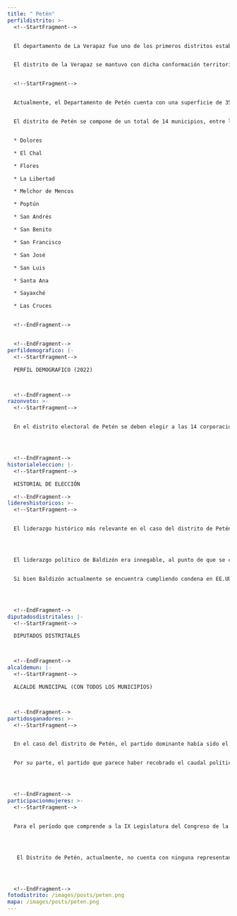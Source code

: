 ```yaml
---
title: " Petén"
perfildistrito: >-
  <!--StartFragment-->


  El departamento de La Verapaz fue uno de los primeros distritos establecidos tras la anexión a México por la Asamblea Constituyente el 11 de octubre de 1825, junto a otras 6 agrupaciones territoriales. Durante este tiempo, los actuales departamentos de Baja Verapaz, Alta Verapaz y Petén (y fracciones de los municipios que actualmente los componen) eran parte de una sola demarcación territorial al norte del país. 


  El distrito de la Verapaz se mantuvo con dicha conformación territorial a través de los diversos hitos históricos que obligaron a la reorganización administrativa del país; la creación de Estado de los Altos, su supresión y reintegración al territorio nacional, la creación del departamento de Quetzaltenango, entre otros. Sin embargo, el 8 de mayo de 1866, el gobierno de Vicente Cerna, mediante un Decreto Gubernativo, elevó el área de Amatitlán a categoría de departamento, lo que en paralelo significó que el resto de distritos independientes (Izabal, San Marcos, Huehuetenango y Petén) también fueran elevados a la categoría de departamento de la República. Lo anterior segregó la “selva petenera” del área de la Verapaz, dándole a la región de Petén el rango de departamento de la República. 


  <!--StartFragment-->


  Actualmente, el Departamento de Petén cuenta con una superficie de 35,854 km², y una población total de 545,600 habitantes. Estos se subdividen en un 59.53% de población rural y el restante 40.47% de población urbana. Asimismo, el departamento de Petén cuenta con una población identificada con el género masculino ligeramente mayor al femenino (50.01%) y predominantemente de identificación ladina (69.31%). La edad promedio del departamento es de 24 años, por lo que se puede catalogar como un área predominantemente joven. 


  El distrito de Petén se compone de un total de 14 municipios, entre los que destaca la cabecera departamental; Flores. Estas 14 unidades territoriales que componen el departamento son: 


  * Dolores

  * El Chal

  * Flores

  * La Libertad

  * Melchor de Mencos

  * Poptún

  * San Andrés

  * San Benito

  * San Francisco

  * San José

  * San Luis

  * Santa Ana

  * Sayaxché

  * Las Cruces


  <!--EndFragment-->


  <!--EndFragment-->
perfildemografico: |-
  <!--StartFragment-->

  PERFIL DEMOGRAFICO (2022)



  <!--EndFragment-->
razonvoto: >-
  <!--StartFragment-->


  En el distrito electoral de Petén se deben elegir a las 14 corporaciones municipales (alcalde y síndicos) del departamento, correspondientes a los 14 municipios que componen el distrito. Asimismo, los ciudadanos del departamento deben elegir a 4 diputados distritales que les representarán en el Congreso de la República. 




  <!--EndFragment-->
historialeleccion: |-
  <!--StartFragment-->

  HISTORIAL DE ELECCIÓN

  <!--EndFragment-->
lidereshistoricos: >-
  <!--StartFragment-->


  El liderazgo histórico más relevante en el caso del distrito de Petén es el del ex diputado y dos veces candidato a la presidencia, Manuel Antonio Baldizón Méndez. Originario de Flores, la cabecera del departamento de Petén, Baldizón inició su carrera política en el Congreso de la República, asegurándose la elección como diputado distrital por el Partido de Avanzada Nacional -PAN- durante el proceso electoral de 2003. Posteriormente, Baldizón negoció su salida del PAN para integrarse a las filas de la Unidad Nacional de la Esperanza -UNE- en el año 2007, previo al proceso electoral de 2008; mismo en el que consiguió su reelección en el Legislativo. No obstante, Baldizón únicamente formó parte de la UNE hasta diciembre del 2008, para luego acompañar a una serie de entonces diputados oficialistas a abandonar el partido y conformar la agrupación política LÍDER. 




  El liderazgo político de Baldizón era innegable, al punto de que se consolidó como la principal figura dentro de LÍDER y su posterior secretario general. Fue el candidato presidencial por el partido tanto en el proceso electoral de 2011, como en el de 2015; en donde se quedó con el segundo y tercer lugar respectivamente. A pesar de su gran caudal político, Baldizón no pudo adjudicarse la presidencia en ninguna de las dos ocasiones que participó, mismas que le dejaron una serie de señalamientos y denuncias por financiamiento electoral ilícito. Baldizón fue arrestado en el año 2018 intentado ingresar a los Estados Unidos, luego de que el Ministerio Público lo señalara como uno de los artífices del Caso Odebrecht en Guatemala. 


  Si bien Baldizón actualmente se encuentra cumpliendo condena en EE.UU., su liderazgo y presencia en el departamento de Petén siguen estando presentes. “A Manuel Baldizón se le puede encontrar casi en cualquier parte en Petén, omnipresente (...) en el bulevar de cuatro carriles que lleva al aeropuerto; en los medios; en el nuevo centro cultural y deportivo del pueblo; en la estación de bomberos departamentales”, afirma un reportaje de Plaza Pública. Asimismo, actualmente los dos hijos de Manuel Baldizón han conformado un nuevo comité pro formación de un partido político, CAMBIO, en miras del proceso electoral de 2023. 




  <!--EndFragment-->
diputadosdistritales: |-
  <!--StartFragment-->

  DIPUTADOS DISTRITALES



  <!--EndFragment-->
alcaldemun: |-
  <!--StartFragment-->

  ALCALDE MUNICIPAL (CON TODOS LOS MUNICIPIOS)



  <!--EndFragment-->
partidosganadores: >-
  <!--StartFragment-->


  En el caso del distrito de Petén, el partido dominante había sido el ahora extinto Libertad Democrática Renovada -LÍDER-. El partido había sido fundado por congresistas disidentes de la UNE, producto de desacuerdos con la entonces secretaria general del partido. LÍDER fue abanderado por uno de los liderazgos recientes más relevantes del departamento de Petén, razón por la que tuvo éxitos electorales en los dos procesos en los que pudo participar. En el proceso electoral de 2011, LÍDER se aseguró dos de los cuatro escaños disponibles en el distrito, mientras que en la siguiente contienda electoral, dicho partido mantuvo su caudal electoral, obteniendo nuevamente los dos primeros escaños del departamento. No obstante, la ficha del partido LÍDER fue cancelada a mediados de 2016 por el Tribunal Supremo Electoral debido a una serie de violaciones a la Ley Electoral y de Partidos Políticos, principalmente el sobrepasar drásticamente el techo de campaña electoral en 2015. 


  Por su parte, el partido que parece haber recobrado el caudal político dejado por LÍDER en el departamento ha sido la UNE. Curiosamente, la UNE había estado presente en el distrito aún con el dominio de LÍDER, adjudicándose un diputado distrital tanto en el proceso electoral de 2011 como en el de 2015. No obstante, luego de la cancelación de LÍDER, la UNE logró adjudicarse los primeros dos escaños del distrito de Petén en el último proceso electoral. 




  <!--EndFragment-->
participacionmujeres: >-
  <!--StartFragment-->


  Para el período que comprende a la IX Legislatura del Congreso de la República de Guatemala (2020 - 2024), únicamente fueron electas 31 mujeres del total de 160 diputados que componen el hemiciclo parlamentario. Es decir, dicha Legislatura cuenta con un aproximado del 20% de representación política de la mujer; una de las cifras más bajas de representación femenina a nivel latinoamericano. 




   El Distrito de Petén, actualmente, no cuenta con ninguna representante de género femenino en el Legislativo. Esta subrepresentación femenina es tal, que en los últimos tres procesos electorales estudiados, no ha existido ninguna diputada por Petén en el Congreso de la República. 




  <!--EndFragment-->
fotodistrito: /images/posts/peten.png
mapa: /images/posts/peten.png
---
```

